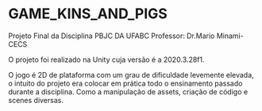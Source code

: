 # GAME_KINS_AND_PIGS

Projeto Final da Disciplina PBJC DA UFABC
Professor: Dr.Mario Minami-CECS

O projeto foi realizado na Unity cuja versão é a 2020.3.28f1.

O jogo é 2D de plataforma com  um grau de dificuldade levemente elevada, o intuito do projeto era colocar em prática todo o ensinamento passado durante a disciplina.
Como a manipulação de assets, criação de código e scenes diversas.

